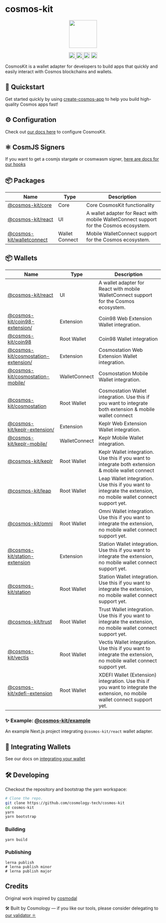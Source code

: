 # cosmos-kit

<p align="center" width="100%">
    <img height="90" src="https://user-images.githubusercontent.com/545047/190171432-5526db8f-9952-45ce-a745-bea4302f912b.svg" />
</p>

<p align="center" width="100%">
  <a href="https://github.com/cosmology-tech/cosmos-kit/actions/workflows/run-tests.yml">
    <img height="20" src="https://github.com/cosmology-tech/cosmos-kit/actions/workflows/run-tests.yml/badge.svg" />
  </a>
  <a href="https://www.npmjs.com/package/@cosmos-kit/core">
    <img height="20" src="https://img.shields.io/npm/dt/@cosmos-kit/core" />
  </a>
   <a href="https://github.com/cosmology-tech/cosmos-kit/blob/main/LICENSE"><img height="20" src="https://img.shields.io/badge/license-BSD%203--Clause%20Clear-blue.svg"></a>
   <a href="https://www.npmjs.com/package/@cosmos-kit/core"><img height="20" src="https://img.shields.io/github/package-json/v/cosmology-tech/cosmos-kit?filename=packages%2Fcore%2Fpackage.json"></a>
</p>

CosmosKit is a wallet adapter for developers to build apps that quickly and easily interact with Cosmos blockchains and wallets.

## 🏁 Quickstart

Get started quickly by using [create-cosmos-app](https://github.com/cosmology-tech/create-cosmos-app) to help you build high-quality Cosmos apps fast!

## ⚙️ Configuration

Check out [our docs here](https://docs.cosmoskit.com/get-started) to configure CosmosKit.

## ⚛️ CosmJS Signers

If you want to get a cosmjs stargate or cosmwasm signer, [here are docs for our hooks](https://docs.cosmoskit.com/WalletManager/signing-client)

## 📦 Packages

| Name | Type | Description |
|----|----|----|
| [@cosmos-kit/core](packages/core)   | Core | Core CosmosKit functionality |
| [@cosmos-kit/react](packages/react) | UI | A wallet adapter for React with mobile WalletConnect support for the Cosmos ecosystem. |
| [@cosmos-kit/walletconnect](packages/walletconnect) | Wallet Connect | Mobile WalletConnect support for the Cosmos ecosystem. |
## 📦 Wallets

| Name | Type | Description |
|----|----|----|
| [@cosmos-kit/react](packages/react) | UI | A wallet adapter for React with mobile WalletConnect support for the Cosmos ecosystem. |
| [@cosmos-kit/coin98-extension/](wallets/coin98-extension/) | Extension | Coin98 Web Extension Wallet integration. |
| [@cosmos-kit/coin98](wallets/coin98) | Root Wallet | Coin98 Wallet integration |
| [@cosmos-kit/cosmostation-extension/](wallets/cosmostation-extension/) | Extension | Cosmostation Web Extension Wallet integration. |
| [@cosmos-kit/cosmostation-mobile/](wallets/cosmostation-mobile/) | WalletConnect | Cosmostation Mobile Wallet integration. |
| [@cosmos-kit/cosmostation](wallets/cosmostation) | Root Wallet | Cosmostation Wallet integration. Use this if you want to integrate both extension & mobile wallet connect |
| [@cosmos-kit/keplr-extension/](wallets/keplr-extension/) | Extension | Keplr Web Extension Wallet integration. |
| [@cosmos-kit/keplr-mobile/](wallets/keplr-mobile/) | WalletConnect | Keplr Mobile Wallet integration. |
| [@cosmos-kit/keplr](wallets/keplr) | Root Wallet | Keplr Wallet integration. Use this if you want to integrate both extension & mobile wallet connect |
| [@cosmos-kit/leap](wallets/leap) | Root Wallet | Leap Wallet integration. Use this if you want to integrate the extension, no mobile wallet connect support yet. |
| [@cosmos-kit/omni](wallets/omni) | Root Wallet | Omni Wallet integration. Use this if you want to integrate the extension, no mobile wallet connect support yet. |
| [@cosmos-kit/station-extension](wallets/station-extension) | Extension | Station Wallet integration. Use this if you want to integrate the extension, no mobile wallet connect support yet. |
| [@cosmos-kit/station](wallets/station) | Root Wallet | Station Wallet integration. Use this if you want to integrate the extension, no mobile wallet connect support yet. |
| [@cosmos-kit/trust](wallets/trust) | Root Wallet | Trust Wallet integration. Use this if you want to integrate the extension, no mobile wallet connect support yet. |
| [@cosmos-kit/vectis](wallets/vectis) | Root Wallet | Vectis Wallet integration. Use this if you want to integrate the extension, no mobile wallet connect support yet. |
| [@cosmos-kit/xdefi-extension](wallets/xdefi-extension) | Root Wallet | XDEFI Wallet (Extension) integration. Use this if you want to integrate the extension, no mobile wallet connect support yet. |

### ✨ Example: [@cosmos-kit/example](packages/example)

An example Next.js project integrating `@cosmos-kit/react` wallet adapter.

## 🔌 Integrating Wallets

See our docs on [integrating your wallet](https://docs.cosmoskit.com/integrating-wallets)

## 🛠 Developing

Checkout the repository and bootstrap the yarn workspace:

```sh
# Clone the repo.
git clone https://github.com/cosmology-tech/cosmos-kit
cd cosmos-kit
yarn
yarn bootstrap
```

### Building

```sh
yarn build
```

### Publishing

```
lerna publish
# lerna publish minor
# lerna publish major
```

## Credits

Original work inspired by [cosmodal](https://github.com/chainapsis/cosmodal)

🛠 Built by Cosmology — if you like our tools, please consider delegating to [our validator ⚛️](https://cosmology.tech/validator)
